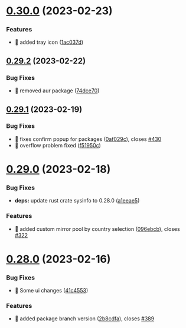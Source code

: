 # [0.30.0](https://github.com/oguzkaganeren/manjaro-starter/compare/v0.29.2...v0.30.0) (2023-02-23)


### Features

* 🎸 added tray icon ([1ac037d](https://github.com/oguzkaganeren/manjaro-starter/commit/1ac037dd07e946309d6f21ee2ed80c1c2d8ddf8f))



## [0.29.2](https://github.com/oguzkaganeren/manjaro-starter/compare/v0.29.1...v0.29.2) (2023-02-22)


### Bug Fixes

* 🐛 removed aur package ([74dce70](https://github.com/oguzkaganeren/manjaro-starter/commit/74dce70b649d9f89785df4f19b77dd0e13202c9d))



## [0.29.1](https://github.com/oguzkaganeren/manjaro-starter/compare/v0.29.0...v0.29.1) (2023-02-19)


### Bug Fixes

* 🐛 fixes confirm popup for packages ([0af029c](https://github.com/oguzkaganeren/manjaro-starter/commit/0af029cca2b644c319c8945fb6ec2c18de85fa87)), closes [#430](https://github.com/oguzkaganeren/manjaro-starter/issues/430)
* 🐛 overflow problem fixed ([f51950c](https://github.com/oguzkaganeren/manjaro-starter/commit/f51950cacfce93c01d6ade146cc738ef0b50f806))



# [0.29.0](https://github.com/oguzkaganeren/manjaro-starter/compare/v0.28.0...v0.29.0) (2023-02-18)


### Bug Fixes

* **deps:** update rust crate sysinfo to 0.28.0 ([a1eeae5](https://github.com/oguzkaganeren/manjaro-starter/commit/a1eeae5a2403182c128dad6d68c8733b6f8bd870))


### Features

* 🎸 added custom mirror pool by country selection ([096ebcb](https://github.com/oguzkaganeren/manjaro-starter/commit/096ebcb448e42c8f3b707297b08e733f5142fe5c)), closes [#322](https://github.com/oguzkaganeren/manjaro-starter/issues/322)



# [0.28.0](https://github.com/oguzkaganeren/manjaro-starter/compare/v0.27.1...v0.28.0) (2023-02-16)


### Bug Fixes

* 🐛 Some ui changes ([41c4553](https://github.com/oguzkaganeren/manjaro-starter/commit/41c4553062d5002d88aedb245496d0d8c93e70ad))


### Features

* 🎸 added package branch version ([2b8cdfa](https://github.com/oguzkaganeren/manjaro-starter/commit/2b8cdfa0c69a2ff4fb1847cfedf900928217b8cb)), closes [#389](https://github.com/oguzkaganeren/manjaro-starter/issues/389)



